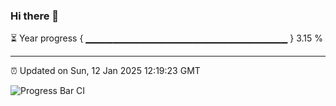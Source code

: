 ### Hi there 👋

⏳ Year progress { ▁▁▁▁▁▁▁▁▁▁▁▁▁▁▁▁▁▁▁▁▁▁▁▁▁▁▁▁▁▁ } 3.15 %

---

⏰ Updated on Sun, 12 Jan 2025 12:19:23 GMT

![Progress Bar CI](https://github.com/code-lakshay/GitHub-Actions-Demo/workflows/Progress%20Bar%20CI/badge.svg)
